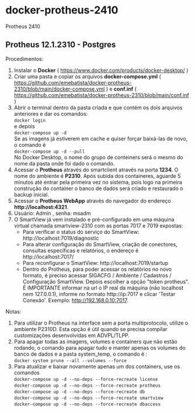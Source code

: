 # docker-protheus-2410
Protheus 2410

<h2>Protheus 12.1.2310  - Postgres </h2>

Procedimentos:
1. Instalar o <b>Docker</b> ( https://www.docker.com/products/docker-desktop/ )
2. Criar uma pasta e copiar os arquivos <b>docker-compose.yml</b> ( https://github.com/emebatista/docker-protheus-2310/blob/main/docker-compose.yml )  e <b>conf.inf</b> ( https://github.com/emebatista/docker-protheus-2310/blob/main/conf.inf )
3. Abrir o terminal dentro da pasta criada e que contém os dois arquivos anteriores e dar os comandos: <br>
```docker login``` <br>
e depois <br>
```docker-compose up -d ``` <br> Se as imagens já estiverem em cache e quiser forçar baixá-las de novo, o comando é <br> ```docker-compose up -d --pull```<br>
No Docker Desktop, o nome do grupo de conteiners será o mesmo do nome da pasta onde foi dado o comando.
4. Acessar o <b>Protheus</b> através do smartclient através na porta <b>1234</b>. O nome do ambiente é <b>P2310</b>. Após subida dos containeres, aguarde 5 minutos até entrar pela primeira vez no sistema, pois logo na primeira construção do container o banco de dados será criado e restaurado o backup inicial. 
5. Acessar o <b>Protheus WebApp</b> através do navegador do endereço <b>http://localhost:4321</b>.
6. Usuário: Admin , senha: msadm
7. O SmartView já vem instalado e pré-configurado em uma máquina virtual chamada smartview-2310 com as portas 7017 e 7019 expostas:
    - Para verificar o status do serviço do SmartView: http://localhost:7019/diagnostic
    - Para alterar configuração do SmartView, criação de conectores, consultas específicas e relatórios, o endereço é http://localhost:7017/
    - Para reconfigurar o SmartView: http://localhost:7019/startup
    - Dentro do Protheus, para poder acessar os relatórios no novo formato, é preciso acessar SIGACFG / Ambiente / Cadastros / Configuração SmartView. Depois escolher a opção "token protheus". É IMPORTANTE informar na url o IP real da máquina (não localhost nem 127.0.0.1), informe no formato http://ip:7017 e clicar 'Testar Conexão'. Exemplo: http://192.168.0.10:7017.
    
Notas:
1) Para utilizar o Protheus na interface sem a porta multiprotocolo, utilize o ambiente P2310D. Esta opção é útil quando se precisa compilar customizações desenvolvidas em ADVPL/TLPP.
2) Para apagar todas as imagens, volumes e containers que não estão rodando, o comando para apagar tudo e manter apenas os volumes do banco de dados e a pasta system_temp, o comando é :<br> ```docker system prune --all --volumes --force``` 
3) Para atualizar e baixar novamente apenas um dos containers, use os comandos<br>
```docker-compose up -d --no-deps --force-recreate license```<br>
```docker-compose up -d --no-deps --force-recreate protheus```<br>
```docker-compose up -d --no-deps --force-recreate db```<br>
```docker-compose up -d --no-deps --force-recreate smartview```<br>
```docker-compose up -d --no-deps --force-recreate dbaccess```<br>